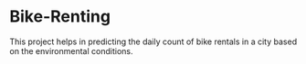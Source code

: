 # Bike-Renting
This project helps in predicting the daily count of bike rentals in a city based on the environmental conditions.
